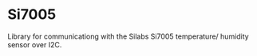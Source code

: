 Si7005
======

Library for communicationg with the Silabs Si7005 temperature/  humidity sensor over I2C.
